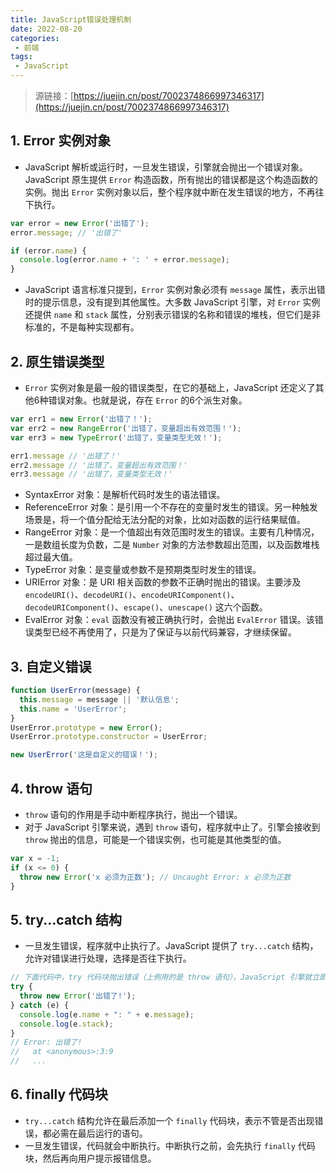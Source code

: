 ```yaml
---
title: JavaScript错误处理机制
date: 2022-08-20
categories:
 - 前端
tags:
 - JavaScript
---
```


<!-- more -->



> 源链接：[https://juejin.cn/post/7002374866997346317](https://juejin.cn/post/7002374866997346317)



## 1. Error 实例对象

- JavaScript 解析或运行时，一旦发生错误，引擎就会抛出一个错误对象。JavaScript 原生提供 `Error` 构造函数，所有抛出的错误都是这个构造函数的实例。抛出 `Error` 实例对象以后，整个程序就中断在发生错误的地方，不再往下执行。

```javascript
var error = new Error('出错了');
error.message; // '出错了'

if (error.name) {
  console.log(error.name + ': ' + error.message);
}
```

- JavaScript 语言标准只提到，`Error` 实例对象必须有 `message` 属性，表示出错时的提示信息，没有提到其他属性。大多数 JavaScript 引擎，对 `Error` 实例还提供 `name` 和 `stack` 属性，分别表示错误的名称和错误的堆栈，但它们是非标准的，不是每种实现都有。



## 2. 原生错误类型

- `Error` 实例对象是最一般的错误类型，在它的基础上，JavaScript 还定义了其他6种错误对象。也就是说，存在 `Error` 的6个派生对象。

```javascript
var err1 = new Error('出错了！');
var err2 = new RangeError('出错了，变量超出有效范围！');
var err3 = new TypeError('出错了，变量类型无效！');

err1.message // '出错了！'
err2.message // '出错了，变量超出有效范围！'
err3.message // '出错了，变量类型无效！'
```

- SyntaxError 对象：是解析代码时发生的语法错误。
- ReferenceError 对象：是引用一个不存在的变量时发生的错误。另一种触发场景是，将一个值分配给无法分配的对象，比如对函数的运行结果赋值。
- RangeError 对象：是一个值超出有效范围时发生的错误。主要有几种情况，一是数组长度为负数，二是 `Number` 对象的方法参数超出范围，以及函数堆栈超过最大值。
- TypeError 对象：是变量或参数不是预期类型时发生的错误。
- URIError 对象：是 URI 相关函数的参数不正确时抛出的错误。主要涉及 `encodeURI()`、`decodeURI()`、`encodeURIComponent()`、`decodeURIComponent()`、`escape()`、`unescape()` 这六个函数。
- EvalError 对象：`eval` 函数没有被正确执行时，会抛出 `EvalError` 错误。该错误类型已经不再使用了，只是为了保证与以前代码兼容，才继续保留。



## 3. 自定义错误

```javascript
function UserError(message) {
  this.message = message || '默认信息';
  this.name = 'UserError';
}
UserError.prototype = new Error();
UserError.prototype.constructor = UserError;

new UserError('这是自定义的错误！');
```



## 4. throw 语句

- `throw` 语句的作用是手动中断程序执行，抛出一个错误。
- 对于 JavaScript 引擎来说，遇到 `throw` 语句，程序就中止了。引擎会接收到 `throw` 抛出的信息，可能是一个错误实例，也可能是其他类型的值。

```javascript
var x = -1;
if (x <= 0) {
  throw new Error('x 必须为正数'); // Uncaught Error: x 必须为正数
}
```



## 5. try...catch 结构

- 一旦发生错误，程序就中止执行了。JavaScript 提供了 `try...catch` 结构，允许对错误进行处理，选择是否往下执行。

```javascript
// 下面代码中，try 代码块抛出错误（上例用的是 throw 语句），JavaScript 引擎就立即把代码的执行，转到 catch 代码块，或者说错误被 catch 代码块捕获了。catch 接受一个参数，表示 try 代码块抛出的值
try {
  throw new Error('出错了!');
} catch (e) {
  console.log(e.name + ": " + e.message);
  console.log(e.stack);
}
// Error: 出错了!
//   at <anonymous>:3:9
//   ...
```



## 6. finally 代码块

- `try...catch` 结构允许在最后添加一个 `finally` 代码块，表示不管是否出现错误，都必需在最后运行的语句。
- 一旦发生错误，代码就会中断执行。中断执行之前，会先执行 `finally` 代码块，然后再向用户提示报错信息。